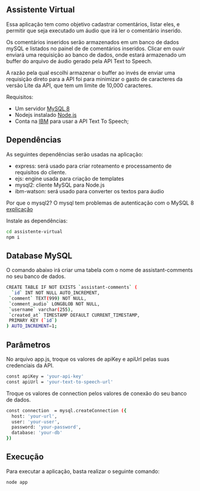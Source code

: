 
## Assistente Virtual

Essa aplicação tem como objetivo cadastrar comentários, listar eles, e permitir que seja executado um áudio que irá ler o comentário inserido.

Os comentários inseridos serão armazenados em um banco de dados mySQL e listados no painel de de comentários inseridos.
Clicar em ouvir enviará uma requisição ao banco de dados, onde estará armazenado um buffer do arquivo de áudio gerado pela API Text to Speech.

A razão pela qual escolhi armazenar o buffer ao invés de enviar uma requisição direto para a API foi para minimizar o gasto de caracteres da versão Lite da API, que tem um limite de 10,000 caracteres.

Requisitos:
- Um servidor [MySQL 8](https://dev.mysql.com/downloads/) 
- Nodejs instalado [Node.js](https://nodejs.org/)
- Conta na [IBM](https://www.ibm.com/cloud/watson-text-to-speech) para usar a API Text To Speech;


## Dependências

As seguintes dependências serão usadas na aplicação:
- express: será usado para criar roteamento e processamento de requisitos do cliente.
- ejs: engine usada para criação de templates
- mysql2: cliente MySQL para Node.js
- ibm-watson: será usado para converter os textos para áudio

Por que o mysql2?
O mysql tem problemas de autenticação com o MySQL 8 [explicação](https://stackoverflow.com/questions/50093144/mysql-8-0-client-does-not-support-authentication-protocol-requested-by-server)


Instale as dependências:

```sh
cd assistente-virtual
npm i
```

## Database MySQL

O comando abaixo irá criar uma tabela com o nome de assistant-comments no seu banco de dados.

```sh
CREATE TABLE IF NOT EXISTS `assistant-comments` (
  `id` INT NOT NULL AUTO_INCREMENT,
 `comment` TEXT(999) NOT NULL,
 `comment_audio` LONGBLOB NOT NULL,
 `username` varchar(255),
 `created_at` TIMESTAMP DEFAULT CURRENT_TIMESTAMP,
 PRIMARY KEY (`id`)
) AUTO_INCREMENT=1;
```


## Parâmetros

No arquivo app.js, troque os valores de apiKey e apiUrl pelas suas credenciais da API.

```sh
const apiKey = 'your-api-key'
const apiUrl = 'your-text-to-speech-url'

```


Troque os valores de connection pelos valores de conexão do seu banco de dados.

```sh
const connection  = mysql.createConnection ({
  host: 'your-url',
  user: 'your-user',
  password: 'your-password',
  database: 'your-db'
})

```

## Execução

Para executar a aplicação, basta realizar o seguinte comando:

```sh
node app
```